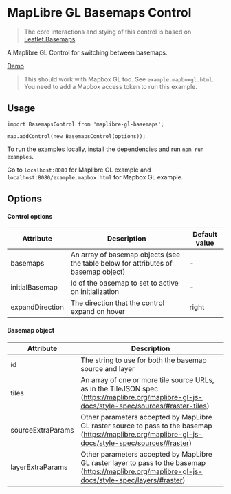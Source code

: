# MapLibre GL Basemaps Control

> The core interactions and stying of this control is based on [Leaflet.Basemaps](https://github.com/consbio/Leaflet.Basemaps)

A Maplibre GL Control for switching between basemaps.

[Demo](https://ka7eh.github.io/maplibre-gl-basemaps/example)

> This should work with Mapbox GL too. See `example.mapboxgl.html`. You need to add a Mapbox access token to run this example.

## Usage

```{js}
import BasemapsControl from 'maplibre-gl-basemaps';

map.addControl(new BasemapsControl(options));
```

To run the examples locally, install the dependencies and run `npm run examples`.

Go to `localhost:8080` for Maplibre GL example and `localhost:8080/example.mapbox.html` for Mapbox GL example.

## Options

#### Control options

| Attribute       | Description                                                                        | Default value |
|-----------------|------------------------------------------------------------------------------------|---------------|
| basemaps        | An array of basemap objects (see the table below for attributes of basemap object) | -             |
| initialBasemap  | Id of the basemap to set to active on initialization                               | -             |
| expandDirection | The direction that the control expand on hover                                     | right         |

#### Basemap object

| Attribute         | Description                                                                                                                                         |
|-------------------|-----------------------------------------------------------------------------------------------------------------------------------------------------|
| id                | The string to use for both the basemap source and layer                                                                                             |
| tiles             | An array of one or more tile source URLs, as in the TileJSON spec (https://maplibre.org/maplibre-gl-js-docs/style-spec/sources/#raster-tiles)       |
| sourceExtraParams | Other parameters accepted by MapLibre GL raster source to pass to the basemap (https://maplibre.org/maplibre-gl-js-docs/style-spec/sources/#raster) |
| layerExtraParams  | Other parameters accepted by MapLibre GL raster layer to pass to the basemap (https://maplibre.org/maplibre-gl-js-docs/style-spec/layers/#raster)   |
